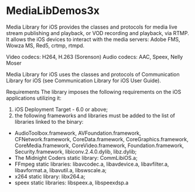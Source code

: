 MediaLibDemos3x
===============

Media Library for iOS provides the classes and protocols for media live stream publishing and playback, or VOD recording and playback, via RTMP.
It allows the iOS devices to interact with the media servers: Adobe FMS, Wowza MS, Red5, crtmp, rtmpd.

Video codecs: H264, H.263 (Sorenson)
Audio codecs: AAC, Speex, Nelly Moser

Media Library for iOS uses the classes and protocols of Communication Library for iOS (see Communication Library for iOS User Guide).

Requirements
The library imposes the following requirements on the iOS applications utilizing it:
1.	iOS Deployment Target - 6.0 or above;
2.	the following frameworks and libraries must be added to the list of libraries linked to the binary:
-	AudioToolbox.framework, AVFoundation.framework, CFNetwork.framework, CoreData.framework, CoreGraphics.framework, CoreMedia.framework, CoreVideo.framework, Foundation.framework, Security.framework, libiconv.2.4.0.dylib, libz.dylib;
-	The Midnight Coders static library: CommLibiOS.a;
-	FFmpeg static libraries: libavcodec.a, libavdevice.a, libavfilter.a, libavformat.a, libavutil.a, libswscale.a;
-   x264 static library: libx264.a;
-   speex static libraries: libspeex.a, libspeexdsp.a

